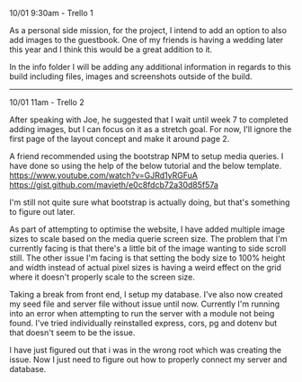 10/01 9:30am - Trello 1

As a personal side mission, for the project, I intend to add an option to also add images to the guestbook. One of my friends is having a wedding later this year and I think this would be a great addition to it.

In the info folder I will be adding any additional information in regards to this build including files, images and screenshots outside of the build.

---

10/01 11am - Trello 2

After speaking with Joe, he suggested that I wait until week 7 to completed adding images, but I can focus on it as a stretch goal. For now, I'll ignore the first page of the layout concept and make it around page 2.

A friend recommended using the bootstrap NPM to setup media queries. I have done so using the help of the below tutorial and the below template.
https://www.youtube.com/watch?v=GJRd1yRGFuA
https://gist.github.com/mavieth/e0c8fdcb72a30d85f57a

I'm still not quite sure what bootstrap is actually doing, but that's something to figure out later.

As part of attempting to optimise the website, I have added multiple image sizes to scale based on the media querie screen size. The problem that I'm currently facing is that there's a little bit of the image wanting to side scroll still. The other issue I'm facing is that setting the body size to 100% height and width instead of actual pixel sizes is having a weird effect on the grid where it doesn't properly scale to the screen size.

Taking a break from front end, I setup my database. I've also now created my seed file and server file without issue until now. Currently I'm running into an error when attempting to run the server with a module not being found. I've tried individually reinstalled express, cors, pg and dotenv but that doesn't seem to be the issue.

I have just figured out that i was in the wrong root which was creating the issue. Now I just need to figure out how to properly connect my server and database.
